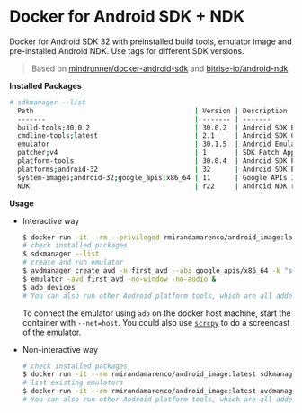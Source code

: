 # Docker for Android SDK + NDK

Docker for Android SDK 32 with preinstalled build tools, emulator image and pre-installed Android NDK.
Use tags for different SDK versions.

> Based on [mindrunner/docker-android-sdk](https://github.com/mindrunner/docker-android-sdk)
> and [bitrise-io/android-ndk](https://github.com/bitrise-io/android-ndk)

**Installed Packages**
```bash
# sdkmanager --list
  Path                                        | Version | Description                                | Location
  -------                                     | ------- | -------                                    | -------
  build-tools;30.0.2                          | 30.0.2  | Android SDK Build-Tools 30.0.2             | build-tools/30.0.2/
  cmdline-tools;latest                        | 2.1     | Android SDK Command-line Tools (latest)    | cmdline-tools/latest/
  emulator                                    | 30.1.5  | Android Emulator                           | emulator/
  patcher;v4                                  | 1       | SDK Patch Applier v4                       | patcher/v4/
  platform-tools                              | 30.0.4  | Android SDK Platform-Tools                 | platform-tools/
  platforms;android-32                        | 32      | Android SDK Platform 32                    | platforms/android-32/
  system-images;android-32;google_apis;x86_64 | 11      | Google APIs Intel x86 Atom_64 System Image | system-images/android-32/google_apis/x86_64/
  NDK                                         | r22     | Android NDK r22                            | ndk/
```

**Usage**

- Interactive way
  ```bash
  $ docker run -it --rm --privileged rmirandamarenco/android_image:latest bash
  # check installed packages
  $ sdkmanager --list
  # create and run emulator
  $ avdmanager create avd -n first_avd --abi google_apis/x86_64 -k "system-images;android-32;google_apis;x86_64"
  $ emulator -avd first_avd -no-window -no-audio &
  $ adb devices
  # You can also run other Android platform tools, which are all added to the PATH environment variable
  ```

  To connect the emulator using `adb` on the docker host machine, start the container with `--net=host`.
  You could also use [`scrcpy`](https://github.com/Genymobile/scrcpy) to do a screencast of the emulator.

- Non-interactive way
  ```bash
  # check installed packages
  $ docker run -it --rm rmirandamarenco/android_image:latest sdkmanager --list
  # list existing emulators
  $ docker run -it --rm rmirandamarenco/android_image:latest avdmanager list avd
  # You can also run other Android platform tools, which are all added to the PATH environment variable
  ```